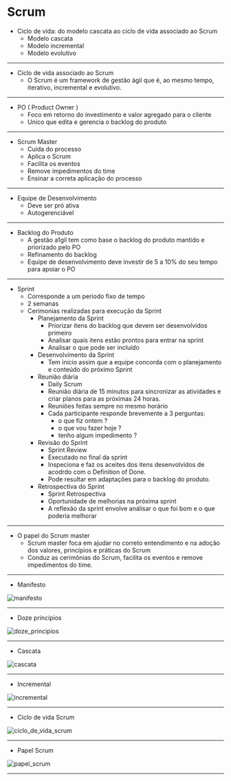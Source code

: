 # Scrum

- Ciclo de vida: do modelo cascata ao ciclo de vida associado ao Scrum
    - Modelo cascata
    - Modelo incremental
    - Modelo evolutivo
---
- Ciclo de vida associado ao Scrum
    - O Scrum é um framework de gestão ágil que é, ao mesmo tempo, iterativo, incremental e evolutivo.
---
- PO ( Product Owner )
    - Foco em retorno do investimento e valor agregado para o cliente
    - Unico que edita e gerencia o backlog do produto
---
- Scrum Master
    - Cuida do processo
    - Aplica o Scrum
    - Facilita os eventos
    - Remove impedimentos do time
    - Ensinar a correta aplicação do processo
---
- Equipe de Desenvolvimento
    - Deve ser pró ativa
    - Autogerenciável
---
- Backlog do Produto
    - A gestão a1gil tem como base o backlog do produto mantido e priorizado pelo PO
    - Refinamento do backlog
    - Equipe de desenvolvimento deve investir de 5 a 10% do seu tempo para apoiar o PO
---
- Sprint
    - Corresponde a um periodo fixo de tempo
    - 2 semanas
    - Cerimonias realizadas para execução da Sprint
        - Planejamento da Sprint
            - Priorizar itens do backlog que devem ser desenvolvidos primeiro
            - Analisar quais itens estão prontos para entrar na sprint 
            - Analisar o que pode ser incluído
        - Desenvolvimento da Sprint
            - Tem inicio assim que a equipe concorda com o planejamento e conteúdo do próximo Sprint
        - Reunião diária
            - Daily Scrum
            - Reunião diária de 15 minutos para sincronizar as atividades e criar planos para as próximas 24 horas.
            - Reuniões feitas sempre no mesmo horário
            - Cada participante responde brevemente a 3 perguntas: 
                - o que fiz ontem ?
                - o que vou fazer hoje ? 
                - tenho algum impedimento ?
        - Revisão do Sprint
            - Sprint Review
            - Executado no final da sprint
            - Inspeciona e faz os aceites dos itens desenvolvidos de acodrdo com o Definition of Done.
            - Pode resultar em adaptações para o backlog do produto.
        - Retrospectiva do Sprint
            - Sprint Retrospectiva
            - Oportunidade de melhorias na próxima sprint
            - A reflexão da sprint envolve análisar o que foi bom e o que poderia melhorar
---
- O papel do Scrum master
    - Scrum master foca em ajudar no correto entendimento e na adoção dos valores, princípios e práticas do Scrum
    - Conduz as cerimônias do Scrum, facilita os eventos e remove impedimentos do time.
---
- Manifesto

![manifesto](../images/manifesto.png)

---

- Doze princípios

![doze_principios](../images/doze_principios.png)

---

- Cascata

![cascata](../images/cascata.png)

---

- Incremental

![incremental](../images/incremental.png)

---

- Ciclo de vida Scrum

![ciclo_de_vida_scrum](../images/ciclo_de_vida_scrum.png)

---

- Papel Scrum

![papel_scrum](../images/papel_scrum.png)

---